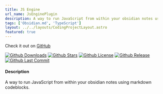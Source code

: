 ```yaml
---
title: JS Engine
url_name: JsEnginePlugin
description: A way to run JavaScript from within your obsidian notes using markdown codeblocks.
tags: ['Obsidian.md', 'TypeScript']
layout: ../../layouts/CodingProjectLayout.astro
featured: true
---
```



Check it out on [GitHub](https://github.com/mProjectsCode/obsidian-js-engine-plugin)

[![Github Downloads](https://img.shields.io/github/downloads/mProjectsCode/obsidian-js-engine-plugin/total?style=flat-square&labelColor=1f1f1f&color=2E2E2E)](https://github.com/mProjectsCode/obsidian-js-engine-plugin/releases/)
[![Github Stars](https://img.shields.io/github/stars/mProjectsCode/obsidian-js-engine-plugin?style=flat-square&labelColor=1f1f1f&color=2E2E2E)](https://github.com/mProjectsCode/obsidian-js-engine-plugin/)
[![Github License](https://img.shields.io/github/license/mProjectsCode/obsidian-js-engine-plugin?style=flat-square&labelColor=1f1f1f&color=2E2E2E)](https://github.com/mProjectsCode/obsidian-js-engine-plugin/blob/master/LICENSE.md)
[![Github Release](https://img.shields.io/github/v/release/mProjectsCode/obsidian-js-engine-plugin?style=flat-square&labelColor=1f1f1f&color=2E2E2E)](https://github.com/mProjectsCode/obsidian-js-engine-plugin/releases/)
[![Github Last Commit](https://img.shields.io/github/last-commit/mProjectsCode/obsidian-js-engine-plugin?style=flat-square&labelColor=1f1f1f&color=2E2E2E)](https://github.com/mProjectsCode/obsidian-js-engine-plugin/)

#### Description

A way to run JavaScript from within your obsidian notes using markdown codeblocks.